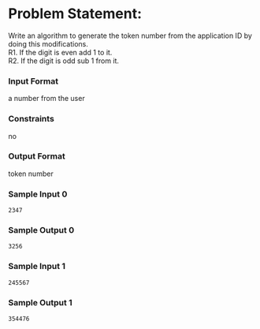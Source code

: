 # Problem Statement:

Write an algorithm to generate the token number from the application ID by doing this modifications.<br>
R1. If the digit is even add 1 to it.<br>
R2. If the digit is odd sub 1 from it.

### Input Format

a number from the user

### Constraints

no

### Output Format

token number

### Sample Input 0
```
2347
```
### Sample Output 0
```
3256
```
### Sample Input 1
```
245567
```
### Sample Output 1
```
354476
```
